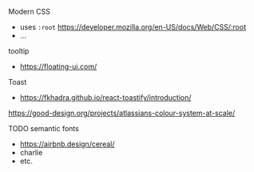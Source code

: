 
Modern CSS
* uses `:root` https://developer.mozilla.org/en-US/docs/Web/CSS/:root
* ...


tooltip
* https://floating-ui.com/

Toast
* https://fkhadra.github.io/react-toastify/introduction/




https://good-design.org/projects/atlassians-colour-system-at-scale/


TODO semantic fonts
- https://airbnb.design/cereal/
- charlie
- etc.
